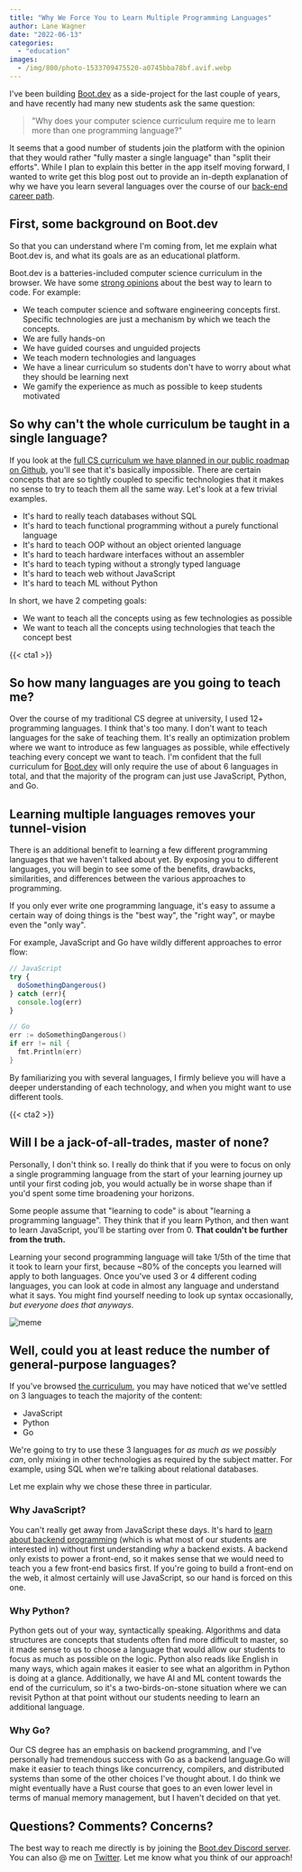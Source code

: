 ```yaml
---
title: "Why We Force You to Learn Multiple Programming Languages"
author: Lane Wagner
date: "2022-06-13"
categories: 
  - "education"
images:
  - /img/800/photo-1533709475520-a0745bba78bf.avif.webp
---
```


I've been building [Boot.dev](https://boot.dev) as a side-project for the last couple of years, and have recently had many new students ask the same question:

> "Why does your computer science curriculum require me to learn more than one programming language?"

It seems that a good number of students join the platform with the opinion that they would rather "fully master a single language" than "split their efforts". While I plan to explain this better in the app itself moving forward, I wanted to write get this blog post out to provide an in-depth explanation of why we have you learn several languages over the course of our [back-end career path](https://boot.dev/tracks/backend).

## First, some background on Boot.dev

So that you can understand where I'm coming from, let me explain what Boot.dev is, and what its goals are as an educational platform.

Boot.dev is a batteries-included computer science curriculum in the browser. We have some [strong opinions](/about) about the best way to learn to code. For example:

* We teach computer science and software engineering concepts first. Specific technologies are just a mechanism by which we teach the concepts.
* We are fully hands-on
* We have guided courses and unguided projects
* We teach modern technologies and languages
* We have a linear curriculum so students don't have to worry about what they should be learning next
* We gamify the experience as much as possible to keep students motivated

## So why can't the whole curriculum be taught in a single language?

If you look at the [full CS curriculum we have planned in our public roadmap on Github](https://github.com/bootdotdev/curriculum), you'll see that it's basically impossible. There are certain concepts that are so tightly coupled to specific technologies that it makes no sense to try to teach them all the same way. Let's look at a few trivial examples.

* It's hard to really teach databases without SQL
* It's hard to teach functional programming without a purely functional language
* It's hard to teach OOP without an object oriented language
* It's hard to teach hardware interfaces without an assembler
* It's hard to teach typing without a strongly typed language
* It's hard to teach web without JavaScript
* It's hard to teach ML without Python

In short, we have 2 competing goals:

* We want to teach all the concepts using as few technologies as possible
* We want to teach all the concepts using technologies that teach the concept best

{{< cta1 >}}

## So how many languages are you going to teach me?

Over the course of my traditional CS degree at university, I used 12+ programming languages. I think that's too many. I don't want to teach languages for the sake of teaching them. It's really an optimization problem where we want to introduce as few languages as possible, while effectively teaching every concept we want to teach. I'm confident that the full curriculum for [Boot.dev](https://boot.dev) will only require the use of about 6 languages in total, and that the majority of the program can just use JavaScript, Python, and Go.

## Learning multiple languages removes your tunnel-vision

There is an additional benefit to learning a few different programming languages that we haven't talked about yet. By exposing you to different languages, you will begin to see some of the benefits, drawbacks, similarities, and differences between the various approaches to programming.

If you only ever write one programming language, it's easy to assume a certain way of doing things is the "best way", the "right way", or maybe even the "only way".

For example, JavaScript and Go have wildly different approaches to error flow:

```javascript
// JavaScript
try {
  doSomethingDangerous()
} catch (err){
  console.log(err)
}
```

```go
// Go
err := doSomethingDangerous()
if err != nil {
  fmt.Println(err)
}
```

By familiarizing you with several languages, I firmly believe you will have a deeper understanding of each technology, and when you might want to use different tools.

{{< cta2 >}}

## Will I be a jack-of-all-trades, master of none?

Personally, I don't think so. I really do think that if you were to focus on only a single programming language from the start of your learning journey up until your first coding job, you would actually be in worse shape than if you'd spent some time broadening your horizons.

Some people assume that "learning to code" is about "learning a programming language". They think that if you learn Python, and then want to learn JavaScript, you'll be starting over from 0. **That couldn't be further from the truth.**

Learning your second programming language will take 1/5th of the time that it took to learn your first, because ~80% of the concepts you learned will apply to both languages. Once you've used 3 or 4 different coding languages, you can look at code in almost any language and understand what it says. You might find yourself needing to look up syntax occasionally, *but everyone does that anyways*.

![meme](/img/800/fd066e1554c9a78bc499d06840e7dd02.png.webp)

## Well, could you at least reduce the number of general-purpose languages?

If you've browsed [the curriculum](https://github.com/bootdotdev/curriculum), you may have noticed that we've settled on 3 languages to teach the majority of the content:

* JavaScript
* Python
* Go

We're going to try to use these 3 languages for *as much as we possibly can*, only mixing in other technologies as required by the subject matter. For example, using SQL when we're talking about relational databases.

Let me explain why we chose these three in particular.

### Why JavaScript?

You can't really get away from JavaScript these days. It's hard to [learn about backend programming](/backend/become-backend-developer/) (which is what most of our students are interested in) without first understanding *why* a backend exists. A backend only exists to power a front-end, so it makes sense that we would need to teach you a few front-end basics first. If you're going to build a front-end on the web, it almost certainly will use JavaScript, so our hand is forced on this one.

### Why Python?

Python gets out of your way, syntactically speaking. Algorithms and data structures are concepts that students often find more difficult to master, so it made sense to us to choose a language that would allow our students to focus as much as possible on the logic. Python also reads like English in many ways, which again makes it easier to see what an algorithm in Python is doing at a glance. Additionally, we have AI and ML content towards the end of the curriculum, so it's a two-birds-on-stone situation where we can revisit Python at that point without our students needing to learn an additional language.

### Why Go?

Our CS degree has an emphasis on backend programming, and I've personally had tremendous success with Go as a backend language.Go will make it easier to teach things like concurrency, compilers, and distributed systems than some of the other choices I've thought about. I do think we might eventually have a Rust course that goes to an even lower level in terms of manual memory management, but I haven't decided on that yet.

## Questions? Comments? Concerns?

The best way to reach me directly is by joining the [Boot.dev Discord server](https://discord.gg/EEkFwbv). You can also @ me on [Twitter](https://twitter.com/wagslane). Let me know what you think of our approach!
